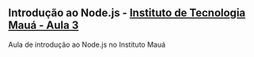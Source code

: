 ## Introdução ao Node.js - [Instituto de Tecnologia Mauá - Aula 3](http://www.maua.br)

Aula de introdução ao Node.js no Instituto Mauá

